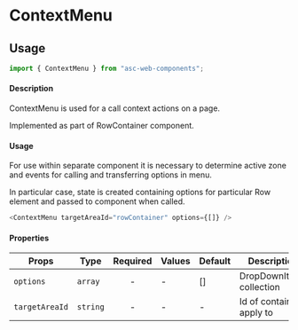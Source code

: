 # ContextMenu

## Usage

```js
import { ContextMenu } from "asc-web-components";
```

#### Description

ContextMenu is used for a call context actions on a page.

Implemented as part of RowContainer component.

#### Usage

For use within separate component it is necessary to determine active zone and events for calling and transferring options in menu.

In particular case, state is created containing options for particular Row element and passed to component when called.

```js
<ContextMenu targetAreaId="rowContainer" options={[]} />
```

#### Properties

| Props          | Type     | Required | Values | Default | Description              |
| -------------- | -------- | :------: | ------ | ------- | ------------------------ |
| `options`      | `array`  |    -     | -      | []      | DropDownItems collection |
| `targetAreaId` | `string` |    -     | -      | -       | Id of container apply to |
